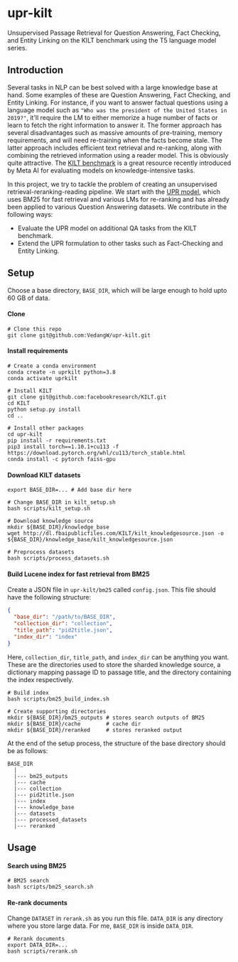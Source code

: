 # upr-kilt
Unsupervised Passage Retrieval for Question Answering, Fact Checking, and Entity Linking on the KILT benchmark using the T5 language model series.

## Introduction

Several tasks in NLP can be best solved with a large knowledge base at hand. Some examples of these are Question Answering, Fact Checking, and Entity Linking. For instance, if you want to answer factual questions using a language model such as `"Who was the president of the United States in 2019?"`, it'll require the LM to either memorize a huge number of facts or learn to fetch the right information to answer it. The former approach has several disadvantages such as massive amounts of pre-training, memory requirements, and will need re-training when the facts become stale. The latter approach includes efficient text retrieval and re-ranking, along with combining the retrieved information using a reader model. This is obviously quite attractive. The [KILT benchmark](https://ai.meta.com/tools/kilt/) is a great resource recently introduced by Meta AI for evaluating models on knowledge-intensive tasks.

In this project, we try to tackle the problem of creating an unsupervised retrieval-reranking-reading pipeline. We start with the [UPR model](https://github.com/DevSinghSachan/unsupervised-passage-reranking), which uses BM25 for fast retrieval and various LMs for re-ranking and has already been applied to various Question Answering datasets. We contribute in the following ways:

- Evaluate the UPR model on additional QA tasks from the KILT benchmark.
- Extend the UPR formulation to other tasks such as Fact-Checking and Entity Linking.

## Setup

Choose a base directory, `BASE_DIR`, which will be large enough to hold upto 60 GB of data.

#### Clone

```shell
# Clone this repo
git clone git@github.com:VedangW/upr-kilt.git
```

#### Install requirements

```shell
# Create a conda environment
conda create -n uprkilt python=3.8
conda activate uprkilt

# Install KILT
git clone git@github.com:facebookresearch/KILT.git
cd KILT
python setup.py install
cd ..

# Install other packages
cd upr-kilt
pip install -r requirements.txt
pip3 install torch==1.10.1+cu113 -f https://download.pytorch.org/whl/cu113/torch_stable.html
conda install -c pytorch faiss-gpu
```

#### Download KILT datasets

```shell
export BASE_DIR=... # Add base dir here

# Change BASE_DIR in kilt_setup.sh
bash scripts/kilt_setup.sh

# Download knowledge source
mkdir ${BASE_DIR}/knowledge_base
wget http://dl.fbaipublicfiles.com/KILT/kilt_knowledgesource.json -o ${BASE_DIR}/knowledge_base/kilt_knowledgesource.json

# Preprocess datasets
bash scripts/process_datasets.sh
```

#### Build Lucene index for fast retrieval from BM25

Create a JSON file in `upr-kilt/bm25` called `config.json`. This file should have the following structure:

```json
{
  "base_dir": "/path/to/BASE_DIR",
  "collection_dir": "collection",
  "title_path": "pid2title.json",
  "index_dir": "index"
}
```

Here, `collection_dir`, `title_path`, and `index_dir` can be anything you want. These are the directories used to store the sharded knowledge source, a dictionary mapping passage ID to passage title, and the directory containing the index respectively.

```shell
# Build index
bash scripts/bm25_build_index.sh

# Create supporting directories
mkdir ${BASE_DIR}/bm25_outputs # stores search outputs of BM25
mkdir ${BASE_DIR}/cache        # cache dir
mkdir ${BASE_DIR}/reranked     # stores reranked output
```

At the end of the setup process, the structure of the base directory should be as follows:

```
BASE_DIR
  |
  |--- bm25_outputs
  |--- cache
  |--- collection
  |--- pid2title.json
  |--- index
  |--- knowledge_base
  |--- datasets
  |--- processed_datasets
  |--- reranked
```

## Usage

#### Search using BM25

```shell
# BM25 search
bash scripts/bm25_search.sh
```

#### Re-rank documents

Change `DATASET` in `rerank.sh` as you run this file. `DATA_DIR` is any directory where you store large data. For me, `BASE_DIR` is inside `DATA_DIR`.

```shell
# Rerank documents
export DATA_DIR=...
bash scripts/rerank.sh
```
